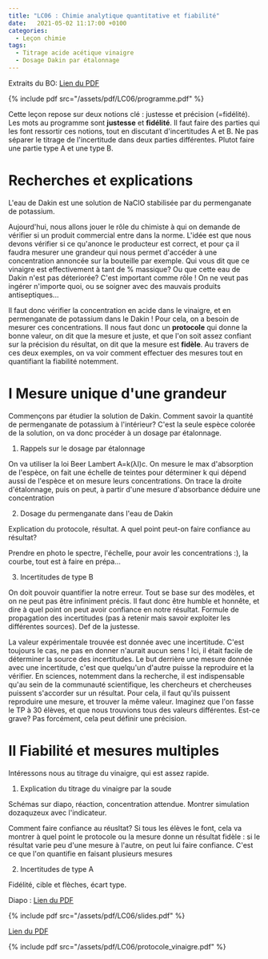 ```yaml
---
title: "LC06 : Chimie analytique quantitative et fiabilité"
date:   2021-05-02 11:17:00 +0100
categories:
  - Leçon chimie
tags:
  - Titrage acide acétique vinaigre
  - Dosage Dakin par étalonnage
---
```

Extraits du BO: [Lien du PDF](/assets/pdf/LC06/programme.pdf)

{% include pdf src="/assets/pdf/LC06/programme.pdf" %}

Cette leçon repose sur deux notions clé : justesse et précision (=fidélité). Les mots au programme sont **justesse** et **fidélité**. Il faut faire des parties qui les font ressortir ces notions, tout en discutant d'incertitudes A et B. Ne pas séparer le titrage de l'incertitude dans deux parties différentes. Plutot faire une partie type A et une type B.
# Recherches et explications
L'eau de Dakin est une solution de NaClO stabilisée par du permenganate de potassium. 

Aujourd'hui, nous allons jouer le rôle du chimiste à qui on demande de vérifier si un produit commercial entre dans la norme. L'idée est que nous devons vérifier si ce qu'anonce le producteur est correct, et pour ça il faudra mesurer une grandeur qui nous permet d'accéder à une concentration annoncée sur la bouteille par exemple. Qui vous dit que ce vinaigre est effectivement à tant de % massique? Ou que cette eau de Dakin n'est pas déteriorée? C'est important comme rôle ! On ne veut pas ingérer n'importe quoi, ou se soigner avec des mauvais produits antiseptiques...

Il faut donc vérifier la concentration en acide dans le vinaigre, et en permenganate de potassium dans le Dakin ! Pour cela, on a besoin de mesurer ces concentrations. Il nous faut donc un **protocole** qui donne la bonne valeur, on dit que la mesure et juste, et que l'on soit assez confiant sur la précision du résultat, on dit que la mesure est **fidèle**. Au travers de ces deux exemples, on va voir comment effectuer des mesures tout en quantifiant la fiabilité notemment.

# I Mesure unique d'une grandeur
Commençons par étudier la solution de Dakin. Comment savoir la quantité de permenganate de potassium à l'intérieur? C'est la seule espèce colorée de la solution, on va donc procéder à un dosage par étalonnage.

1) Rappels sur le dosage par étalonnage

On  va utiliser la loi Beer Lambert A=k(&lambda;l)c. On mesure le max d'absorption de l'espèce, on fait une échelle de teintes pour déterminer k qui dépend aussi de l'espèce et on mesure leurs concentrations. On trace la droite d'étalonnage, puis on peut, à partir d'une mesure d'absorbance déduire une concentration

2) Dosage du permenganate dans l'eau de Dakin

Explication du protocole, résultat. A quel point peut-on faire confiance au résultat? 

Prendre en photo le spectre, l'échelle, pour avoir les concentrations :), la courbe, tout est à faire en prépa...

3) Incertitudes de type B

On doit pouvoir quantifier la notre erreur. Tout se base sur des modèles, et on ne peut pas être infiniment précis. Il faut donc être humble et honnête, et dire à quel point on peut avoir confiance en notre résultat. Formule de propagation des incertitudes (pas à retenir mais savoir exploiter les différentes sources). Def de la justesse.

La valeur expérimentale trouvée est donnée avec une incertitude. C'est toujours le cas, ne pas en donner n'aurait aucun sens ! Ici, il était facile de déterminer la source des incertitudes. Le but derrière une mesure donnée avec une incertitude, c'est que quelqu'un d'autre puisse la reproduire et la vérifier. En sciences, notemment dans la recherche, il est indispensable qu'au sein de la communauté scientifique, les chercheurs et chercheuses puissent s'accorder sur un résultat. Pour cela, il faut qu'ils puissent reproduire une mesure, et trouver la même valeur. Imaginez que l'on fasse le TP à 30 élèves, et que nous trouvions tous des valeurs différentes. Est-ce grave? Pas forcément, cela peut définir une précision. 

# II Fiabilité et mesures multiples
Intéressons nous au titrage du vinaigre, qui est assez rapide.

1) Explication du titrage du vinaigre par la soude

Schémas sur diapo, réaction, concentration attendue. Montrer simulation dozaquzeux avec l'indicateur.

Comment faire confiance au réusltat? Si tous les élèves le font, cela va montrer à quel point le protocole ou la mesure donne un résultat fidèle : si le résultat varie peu d'une mesure à l'autre, on peut lui faire confiance. C'est ce que l'on quantifie en faisant plusieurs mesures

2) Incertitudes de type A

Fidélité, cible et flèches, écart type.


Diapo : [Lien du PDF](/assets/pdf/LC06/sldies.pdf)

{% include pdf src="/assets/pdf/LC06/slides.pdf" %}

[Lien du PDF](/assets/pdf/LC06/protocole_vinaigre.pdf)

{% include pdf src="/assets/pdf/LC06/protocole_vinaigre.pdf" %}
